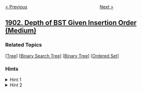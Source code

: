 <!--|This file generated by command(leetcode description); DO NOT EDIT.    |-->
<!--+----------------------------------------------------------------------+-->
<!--|@author    awesee <openset.wang@gmail.com>                           |-->
<!--|@link      https://github.com/awesee                                 |-->
<!--|@home      https://github.com/awesee/leetcode                        |-->
<!--+----------------------------------------------------------------------+-->

[< Previous](../find-a-peak-element-ii "Find a Peak Element II")
　　　　　　　　　　　　　　　　
[Next >](../largest-odd-number-in-string "Largest Odd Number in String")

## [1902. Depth of BST Given Insertion Order (Medium)](https://leetcode.com/problems/depth-of-bst-given-insertion-order "")



### Related Topics
  [[Tree](../../tag/tree/README.md)]
  [[Binary Search Tree](../../tag/binary-search-tree/README.md)]
  [[Binary Tree](../../tag/binary-tree/README.md)]
  [[Ordered Set](../../tag/ordered-set/README.md)]

### Hints
<details>
<summary>Hint 1</summary>
There are at most 2 possible places where a new node can be inserted?
</details>

<details>
<summary>Hint 2</summary>
How can we keep track of the depth of each node?
</details>
